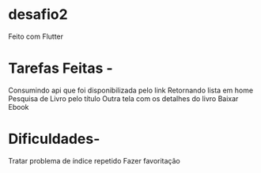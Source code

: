 # desafio2

Feito com Flutter

# Tarefas Feitas -
Consumindo api que foi disponibilizada pelo link
Retornando lista em home
Pesquisa de Livro pelo título
Outra tela com os detalhes do livro
Baixar Ebook

# Dificuldades-
Tratar problema de índice repetido
Fazer favoritação
